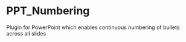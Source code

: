 # PPT_Numbering
Plugin for PowerPoint which enables continuous numbering of bullets across all slides
